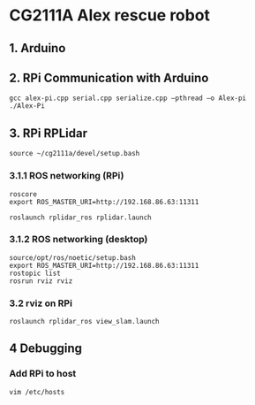 # CG2111A Alex rescue robot

## 1. Arduino

## 2. RPi Communication with Arduino
```
gcc alex-pi.cpp serial.cpp serialize.cpp –pthread –o Alex-pi
./Alex-Pi
```

## 3. RPi RPLidar
```
source ~/cg2111a/devel/setup.bash
```

### 3.1.1 ROS networking (RPi)
```
roscore
export ROS_MASTER_URI=http://192.168.86.63:11311

roslaunch rplidar_ros rplidar.launch
```

### 3.1.2 ROS networking (desktop)
```
source/opt/ros/noetic/setup.bash
export ROS_MASTER_URI=http://192.168.86.63:11311
rostopic list
rosrun rviz rviz
```

### 3.2 rviz on RPi
```
roslaunch rplidar_ros view_slam.launch
```

## 4 Debugging
### Add RPi to host
```
vim /etc/hosts
```
